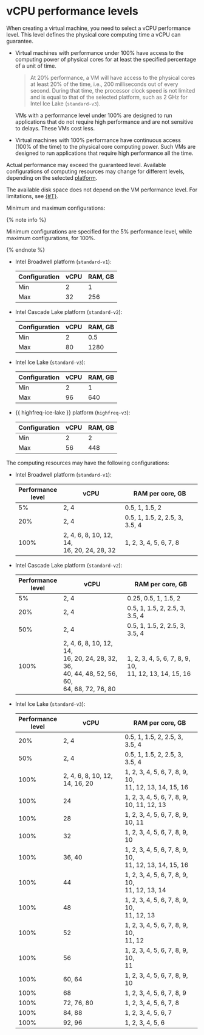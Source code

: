 # vCPU performance levels


When creating a virtual machine, you need to select a vCPU performance level. This level defines the physical core computing time a vCPU can guarantee.

* Virtual machines with performance under 100% have access to the computing power of physical cores for at least the specified percentage of a unit of time.

    > At 20% performance, a VM will have access to the physical cores at least 20% of the time, i.e., 200 milliseconds out of every second. During that time, the processor clock speed is not limited and is equal to that of the selected platform, such as 2 GHz for Intel Ice Lake (`standard-v3`).

    VMs with a performance level under 100% are designed to run applications that do not require high performance and are not sensitive to delays. These VMs cost less.

* Virtual machines with 100% performance have continuous access (100% of the time) to the physical core computing power. Such VMs are designed to run applications that require high performance all the time.

Actual performance may exceed the guaranteed level. Available configurations of computing resources may change for different levels, depending on the selected [platform](vm-platforms.md).

The available disk space does not depend on the VM performance level. For limitations, see [{#T}](limits.md).

Minimum and maximum configurations:

{% note info %}

Minimum configurations are specified for the 5% performance level, while maximum configurations, for 100%.

{% endnote %}


* Intel Broadwell platform (`standard-v1`):

    | Configuration | vCPU | RAM, GB |
    --- | --- | ---
    | Min | 2 | 1 |
    | Max | 32 | 256 |

* Intel Cascade Lake platform (`standard-v2`):

    | Configuration | vCPU | RAM, GB |
    --- | --- | ---
    | Min | 2 | 0.5 |
    | Max | 80 | 1280 |


* Intel Ice Lake (`standard-v3`):

    | Configuration | vCPU | RAM, GB |
    --- | --- | ---
    | Min | 2 | 1 |
    | Max | 96 | 640 |


* {{ highfreq-ice-lake }} platform (`highfreq-v3`):

   | Configuration | vCPU | RAM, GB |
   --- | --- | ---
   | Min | 2 | 2 |
   | Max | 56 | 448 |


The computing resources may have the following configurations:


* Intel Broadwell platform (`standard-v1`):

    | Performance</br> level | vCPU | RAM per core, GB |
    --- | --- | ---
    | 5% | 2, 4 | 0.5, 1, 1.5, 2 |
    | 20% | 2, 4 | 0.5, 1, 1.5, 2, 2.5, 3, 3.5, 4 |
    | 100% | 2, 4, 6, 8, 10, 12, 14,<br> 16, 20, 24, 28, 32 | 1, 2, 3, 4, 5, 6, 7, 8 |

* Intel Cascade Lake platform (`standard-v2`):

    | Performance<br> level | vCPU | RAM per core, GB |
    --- | --- | ---
    | 5% | 2, 4 | 0.25, 0.5, 1, 1.5, 2 |
    | 20% | 2, 4 | 0.5, 1, 1.5, 2, 2.5, 3, 3.5, 4 |
    | 50% | 2, 4 | 0.5, 1, 1.5, 2, 2.5, 3, 3.5, 4 |
    | 100% | 2, 4, 6, 8, 10, 12, 14,<br> 16, 20, 24, 28, 32, 36,<br> 40, 44, 48, 52, 56, 60,<br> 64, 68, 72, 76, 80 | 1, 2, 3, 4, 5, 6, 7, 8, 9, 10,<br> 11, 12, 13, 14, 15, 16 |


* Intel Ice Lake (`standard-v3`):

    | Performance<br> level | vCPU | RAM per core, GB |
    --- | --- | ---
    | 20% | 2, 4 | 0.5, 1, 1.5, 2, 2.5, 3, 3.5, 4 |
    | 50% | 2, 4 | 0.5, 1, 1.5, 2, 2.5, 3, 3.5, 4 |
    | 100% | 2, 4, 6, 8, 10, 12, 14, 16, 20 | 1, 2, 3, 4, 5, 6, 7, 8, 9, 10,<br> 11, 12, 13, 14, 15, 16 |
    | 100% | 24 | 1, 2, 3, 4, 5, 6, 7, 8, 9, 10, 11, 12, 13 |
    | 100% | 28 | 1, 2, 3, 4, 5, 6, 7, 8, 9, 10, 11 |
    | 100% | 32 | 1, 2, 3, 4, 5, 6, 7, 8, 9, 10 |
    | 100% | 36, 40 | 1, 2, 3, 4, 5, 6, 7, 8, 9, 10,<br> 11, 12, 13, 14, 15, 16 |
    | 100% | 44 | 1, 2, 3, 4, 5, 6, 7, 8, 9, 10,<br> 11, 12, 13, 14 |
    | 100% | 48 | 1, 2, 3, 4, 5, 6, 7, 8, 9, 10,<br> 11, 12, 13 |
    | 100% | 52 | 1, 2, 3, 4, 5, 6, 7, 8, 9, 10,<br> 11, 12 |
    | 100% | 56 | 1, 2, 3, 4, 5, 6, 7, 8, 9, 10,<br> 11 |
    | 100% | 60, 64 | 1, 2, 3, 4, 5, 6, 7, 8, 9, 10 |
    | 100% | 68 | 1, 2, 3, 4, 5, 6, 7, 8, 9 |
    | 100% | 72, 76, 80 | 1, 2, 3, 4, 5, 6, 7, 8 |
    | 100% | 84, 88 | 1, 2, 3, 4, 5, 6, 7 |
    | 100% | 92, 96 | 1, 2, 3, 4, 5, 6 |